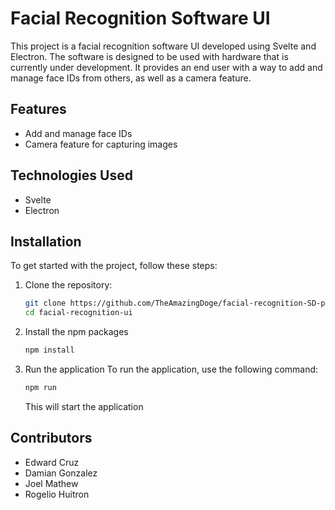 # Facial Recognition Software UI

This project is a facial recognition software UI developed using Svelte and Electron. The software is designed to be used with hardware that is currently under development. It provides an end user with a way to add and manage face IDs from others, as well as a camera feature.

## Features

- Add and manage face IDs
- Camera feature for capturing images

## Technologies Used

- Svelte
- Electron

## Installation

To get started with the project, follow these steps:

1. Clone the repository:
   ```sh
   git clone https://github.com/TheAmazingDoge/facial-recognition-SD-project.git
   cd facial-recognition-ui
   ```

2. Install the npm packages
    ```sh
    npm install
    ```
3. Run the application
    To run the application, use the following command:
    ```sh
    npm run
    ```
    This will start the application

## Contributors

- Edward Cruz
- Damian Gonzalez
- Joel Mathew
- Rogelio Huitron

